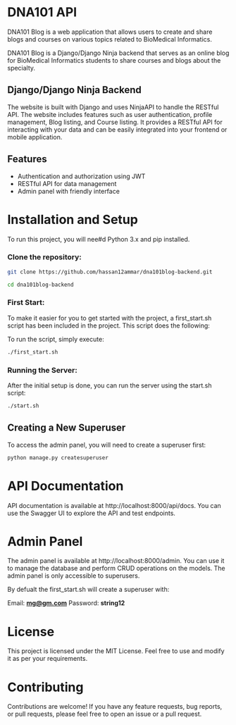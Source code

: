 # DNA101 API
DNA101 Blog is a web application that allows users to create and share blogs and courses on various topics related to BioMedical Informatics.

DNA101 Blog is a Django/Django Ninja backend that serves as an online blog for BioMedical Informatics students to share courses and blogs about the specialty.
<br>

## Django/Django Ninja Backend
The website is built with Django and uses NinjaAPI to handle the RESTful API. The website includes features such as user authentication, profile management, Blog listing, and Course listing. It provides a RESTful API for interacting with your data and can be easily integrated into your frontend or mobile application.
<br>

## Features
* Authentication and authorization using JWT
* RESTful API for data management
* Admin panel with friendly interface

# Installation and Setup

To run this project, you will nee#d Python 3.x and pip installed.


### Clone the repository:

```sh
git clone https://github.com/hassan12ammar/dna101blog-backend.git
```

```sh
cd dna101blog-backend
```

### First Start:
To make it easier for you to get started with the project, a first_start.sh script has been included in the project. This script does the following:

To run the script, simply execute:

```sh
./first_start.sh
```

### Running the Server:
After the initial setup is done, you can run the server using the start.sh script:

```sh
./start.sh
```

## Creating a New Superuser
To access the admin panel, you will need to create a superuser first:

```sh
python manage.py createsuperuser
```

# API Documentation
API documentation is available at http://localhost:8000/api/docs. You can use the Swagger UI to explore the API and test endpoints.
<br>

# Admin Panel
The admin panel is available at http://localhost:8000/admin. You can use it to manage the database and perform CRUD operations on the models. The admin panel is only accessible to superusers.

By defualt the first_start.sh will create a superuser with:

Email: **mg@gm.com**
Password: **string12**

# License
This project is licensed under the MIT License. Feel free to use and modify it as per your requirements.
<br>

# Contributing
Contributions are welcome! If you have any feature requests, bug reports, or pull requests, please feel free to open an issue or a pull request.
